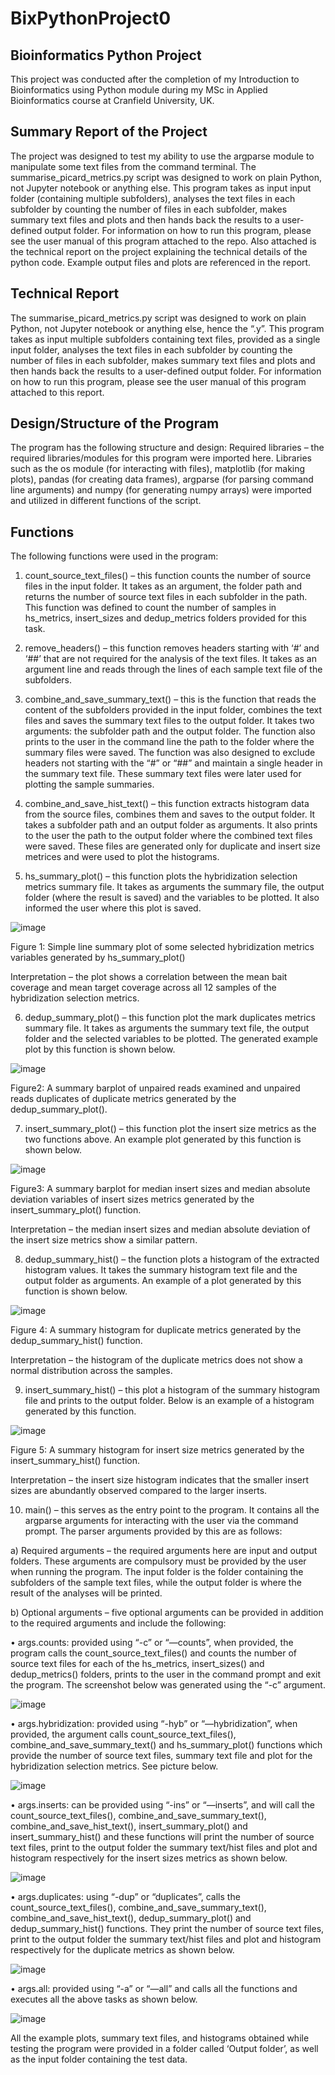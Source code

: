 # BixPythonProject0

## Bioinformatics Python Project

This project was conducted after the completion of my Introduction to Bioinformatics using Python module during my MSc in Applied Bioinformatics course at Cranfield University, UK.

## Summary Report of the Project
The project was designed to test my ability to use the argparse module to manipulate some text files from the command terminal.
The summarise_picard_metrics.py script was designed to work on plain Python, not Jupyter notebook or anything else. This program takes as input input folder (containing multiple subfolders), analyses the text files in each subfolder by counting the number of files in each subfolder, makes summary text files and plots and then hands back the results to a user-defined output folder. For information on how to run this program, please see the user manual of this program attached to the repo. Also attached is the technical report on the project explaining the technical details of the python code. Example output files and plots are referenced in the report.

## Technical Report
The summarise_picard_metrics.py script was designed to work on plain Python, not Jupyter notebook or anything else, hence the “.y”. This program takes as input multiple subfolders containing text files, provided as a single input folder, analyses the text files in each subfolder by counting the number of files in each subfolder, makes summary text files and plots and then hands back the results to a user-defined output folder. For information on how to run this program, please see the user manual of this program attached to this report. 

## Design/Structure of the Program 
The program has the following structure and design:
Required libraries – the required libraries/modules for this program were imported here. Libraries such as the os module (for interacting with files), matplotlib (for making plots), pandas (for creating data frames), argparse (for parsing command line arguments) and numpy (for generating numpy arrays) were imported and utilized in different functions of the script.

## Functions
The following functions were used in the program:

1)	count_source_text_files() – this function counts the number of source files in the input folder. It takes as an argument, the folder path and returns the number of source text files in each subfolder in the path. This function was defined to count the number of samples in hs_metrics, insert_sizes and dedup_metrics folders provided for this task.

2)	remove_headers() – this function removes headers starting with ‘#’ and ‘##’ that are not required for the analysis of the text files. It takes as an argument line and reads through the lines of each sample text file of the subfolders.

3)	combine_and_save_summary_text() – this is the function that reads the content of the subfolders provided in the input folder, combines the text files and saves the summary text files to the output folder. It takes two arguments: the subfolder path and the output folder. The function also prints to the user in the command line the path to the folder where the summary files were saved. The function was also designed to exclude headers not starting with the “#” or “##” and maintain a single header in the summary text file. These summary text files were later used for plotting the sample summaries.

4)	combine_and_save_hist_text() – this function extracts histogram data from the source files, combines them and saves to the output folder. It takes a subfolder path and an output folder as arguments. It also prints to the user the path to the output folder where the combined text files were saved. These files are generated only for duplicate and insert size metrices and were used to plot the histograms.
  
5)	hs_summary_plot() – this function plots the hybridization selection metrics summary file. It takes as arguments the summary file, the output folder (where the result is saved) and the variables to be plotted. It also informed the user where this plot is saved.


 ![image](https://github.com/user-attachments/assets/7065210e-591a-4ff8-ac6b-2f494d278d8f)

Figure 1: Simple line summary plot of some selected hybridization metrics variables generated by hs_summary_plot()

Interpretation – the plot shows a correlation between the mean bait coverage and mean target coverage across all 12 samples of the hybridization selection metrics.

6)	dedup_summary_plot() – this function plot the mark duplicates metrics summary file. It takes as arguments the summary text file, the output folder and the selected variables to be plotted. The generated example plot by this function is shown below.


 ![image](https://github.com/user-attachments/assets/ceb63e0d-945f-4f5c-b453-43968a9820bc)

Figure2: A summary barplot of unpaired reads examined and unpaired reads duplicates of duplicate metrics generated by the dedup_summary_plot().

7)	insert_summary_plot() – this function plot the insert size metrics as the two functions above. An example plot generated by this function is shown below.

 ![image](https://github.com/user-attachments/assets/81b44350-0512-4fae-a325-be15b34a4948)

Figure3: A summary barplot for median insert sizes and median absolute deviation variables of insert sizes metrics generated by the insert_summary_plot() function.

Interpretation – the median insert sizes and median absolute deviation of the insert size metrics show a similar pattern. 

8)	dedup_summary_hist() – the function plots a histogram of the extracted histogram values. It takes the summary histogram text file and the output folder as arguments. An example of a plot generated by this function is shown below.

 ![image](https://github.com/user-attachments/assets/f79be732-1b80-4b99-8c18-39a02f82c326)

Figure 4: A summary histogram for duplicate metrics generated by the dedup_summary_hist() function.

Interpretation – the histogram of the duplicate metrics does not show a normal distribution across the samples.

9)	insert_summary_hist() – this plot a histogram of the summary histogram file and prints to the output folder. Below is an example of a histogram generated by this function.

 ![image](https://github.com/user-attachments/assets/62550929-17c0-4bff-bd66-b493dada1a89)

Figure 5: A summary histogram for insert size metrics generated by the insert_summary_hist() function.

Interpretation – the insert size histogram indicates that the smaller insert sizes are abundantly observed compared to the larger inserts.

10)	main() – this serves as the entry point to the program. It contains all the argparse arguments for interacting with the user via the command prompt. The parser arguments provided by this are as follows:

a)	Required arguments – the required arguments here are input and output folders. These arguments are compulsory must be provided by the user when running the program. The input folder is the folder containing the subfolders of the sample text files, while the output folder is where the result of the analyses will be printed.

b)	Optional arguments – five optional arguments can be provided in addition to the required arguments and include the following:

•	args.counts: provided using “-c” or “—counts”, when provided, the program calls the count_source_text_files() and counts the number of source text files for each of the hs_metrics, insert_sizes() and dedup_metrics() folders, prints to the user in the command prompt and exit the program. The screenshot below was generated using the “-c” argument.

 
![image](https://github.com/user-attachments/assets/4dbd2653-3d83-4a22-94be-dc98fa16c718)

•	args.hybridization: provided using “-hyb” or “—hybridization”, when provided, the argument calls count_source_text_files(), combine_and_save_summary_text() and hs_summary_plot() functions which provide the number of source text files, summary text file and plot for the hybridization selection metrics. See picture below.

 
![image](https://github.com/user-attachments/assets/ad2eb18e-8fca-4fe4-9a88-e6f36ec6f411)

•	args.inserts: can be provided using “-ins” or “—inserts”, and will call the count_source_text_files(), combine_and_save_summary_text(), combine_and_save_hist_text(), insert_summary_plot() and insert_summary_hist() and these functions will print the number of source text files, print to the output folder the summary text/hist files and plot and histogram respectively for the insert sizes metrics as shown below.

 
![image](https://github.com/user-attachments/assets/1ae3c2e6-52b8-483e-a3da-a099dad56386)

•	args.duplicates: using “-dup” or “duplicates”, calls the count_source_text_files(), combine_and_save_summary_text(), combine_and_save_hist_text(), dedup_summary_plot() and dedup_summary_hist() functions. They print the number of source text files, print to the output folder the summary text/hist files and plot and histogram respectively for the duplicate metrics as shown below.

 
![image](https://github.com/user-attachments/assets/fa3f5e06-a314-4889-93a4-399066eb59a4)

•	args.all: provided using “-a” or “—all” and calls all the functions and executes all the above tasks as shown below.

 
![image](https://github.com/user-attachments/assets/56830110-f08a-4809-a2e0-eb885f26b4ca)

All the example plots, summary text files, and histograms obtained while testing the program were provided in a folder called ‘Output folder’, as well as the input folder containing the test data. 

